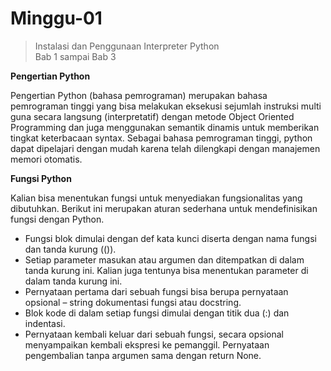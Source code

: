 # Minggu-01
>Instalasi dan Penggunaan Interpreter Python<br>
>Bab 1 sampai Bab 3

**Pengertian Python**

Pengertian Python (bahasa pemrograman) merupakan bahasa pemrograman tinggi yang bisa melakukan eksekusi sejumlah instruksi multi guna secara langsung (interpretatif) dengan metode Object Oriented Programming dan juga menggunakan semantik dinamis untuk memberikan tingkat keterbacaan syntax. Sebagai bahasa pemrograman tinggi, python dapat dipelajari dengan mudah karena telah dilengkapi dengan manajemen memori otomatis.

**Fungsi Python**

Kalian bisa menentukan fungsi untuk menyediakan fungsionalitas yang dibutuhkan. Berikut ini merupakan aturan sederhana untuk mendefinisikan fungsi dengan Python.
- Fungsi blok dimulai dengan def kata kunci diserta dengan nama fungsi dan tanda kurung (()).
- Setiap parameter masukan atau argumen dan ditempatkan di dalam tanda kurung ini. Kalian juga tentunya bisa menentukan parameter di dalam tanda kurung ini.
- Pernyataan pertama dari sebuah fungsi bisa berupa pernyataan opsional – string dokumentasi fungsi atau docstring.
- Blok kode di dalam setiap fungsi dimulai dengan titik dua (:) dan indentasi.
- Pernyataan kembali keluar dari sebuah fungsi, secara opsional menyampaikan kembali ekspresi ke pemanggil. Pernyataan pengembalian tanpa argumen sama dengan return None.